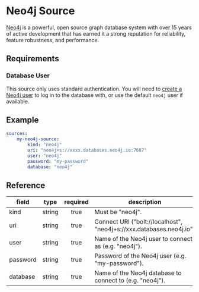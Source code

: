 # Neo4j Source 

[Neo4j][neo4j-docs] is a powerful, open source graph database
system with over 15 years of active development that has earned it a strong
reputation for reliability, feature robustness, and performance.

[neo4j-docs]: https://neo4j.com/docs

## Requirements 

### Database User

This source only uses standard authentication. You will need to [create a
Neo4j user][neo4j-users] to log in to the database with, or use the default `neo4j` user if available. 

[neo4j-users]: https://neo4j.com/docs/operations-manual/current/authentication-authorization/manage-users/

## Example

```yaml
sources:
    my-neo4j-source:
        kind: "neo4j"
        uri: "neo4j+s://xxxx.databases.neo4j.io:7687"
        user: "neo4j"
        password: "my-password"
        database: "neo4j"
```

## Reference

| **field** | **type** | **required** | **description**                                                     |
|-----------|:--------:|:------------:|---------------------------------------------------------------------|
| kind      |  string  |     true     | Must be "neo4j".                                                    |
| uri       |  string  |     true     | Connect URI ("bolt://localhost", "neo4j+s://xxx.databases.neo4j.io") |
| user      |  string  |     true     | Name of the Neo4j user to connect as (e.g. "neo4j").                |
| password  |  string  |     true     | Password of the Neo4j user (e.g. "my-password").                    |
| database  |  string  |     true     | Name of the Neo4j database to connect to (e.g. "neo4j").            |


